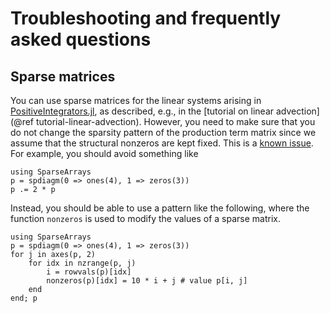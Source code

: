 # Troubleshooting and frequently asked questions

## Sparse matrices

You can use sparse matrices for the linear systems arising in
[PositiveIntegrators.jl](https://github.com/SKopecz/PositiveIntegrators.jl),
as described, e.g., in the [tutorial on linear advection](@ref tutorial-linear-advection).
However, you need to make sure that you do not change the sparsity pattern
of the production term matrix since we assume that the structural nonzeros
are kept fixed. This is a [known issue](https://github.com/JuliaSparse/SparseArrays.jl/issues/190).
For example, you should avoid something like

```@repl
using SparseArrays
p = spdiagm(0 => ones(4), 1 => zeros(3))
p .= 2 * p
```

Instead, you should be able to use a pattern like the following, where the function `nonzeros` is used to modify the values of a sparse matrix.

```@repl
using SparseArrays
p = spdiagm(0 => ones(4), 1 => zeros(3))
for j in axes(p, 2)
    for idx in nzrange(p, j)
        i = rowvals(p)[idx]
        nonzeros(p)[idx] = 10 * i + j # value p[i, j]
    end
end; p
```
